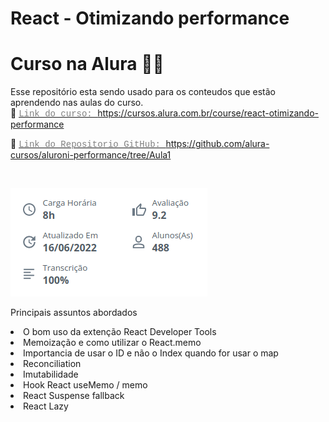 # React - Otimizando performance

# Curso na Alura :technologist:

Esse repositório esta sendo usado para os conteudos que estão aprendendo nas aulas do curso.
<br>
:link: <a href=" https://cursos.alura.com.br/course/react-otimizando-performance" style = "font-family:courier,arial,helvetica;"><span style="color: #808080" >Link do curso: </span>https://cursos.alura.com.br/course/react-otimizando-performance </a>

:link: <a href=" https://github.com/alura-cursos/aluroni-performance/tree/Aula1" style = "font-family:courier,arial,helvetica;"><span style="color: #808080" >Link do Repositorio GitHub: </span>https://github.com/alura-cursos/aluroni-performance/tree/Aula1</a>

<br>

![alt text](https://github.com/guilhermeforprojeto/react_performance/blob/main/aluraRactPerformance.png?raw=true)

Principais assuntos abordados

<li> O bom uso da extenção React Developer Tools</li>
<li> Memoização e como utilizar o React.memo </li>
<li> Importancia de usar o ID e não o Index quando for usar o map</li>
<li> Reconciliation</li>
<li> Imutabilidade</li>
<li> Hook React useMemo / memo</li>
<li> React Suspense fallback</li>
<li> React Lazy </li>
